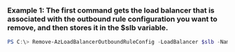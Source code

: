 ### Example 1: The first command gets the load balancer that is associated with the outbound rule configuration you want to remove, and then stores it in the $slb variable.
```powershell
PS C:\> Remove-AzLoadBalancerOutboundRuleConfig -LoadBalancer $slb -Name RuleName
```

